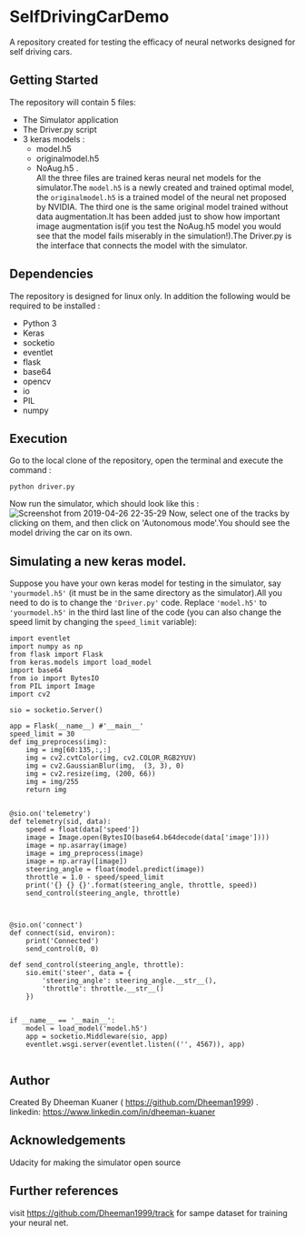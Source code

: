# SelfDrivingCarDemo
A repository created for testing the efficacy of neural networks designed for self driving cars.
## Getting Started 
The repository will contain 5 files: </br>
- The Simulator application </br> 
- The Driver.py script </br>
- 3 keras models : 
  - model.h5  
  - originalmodel.h5 
  - NoAug.h5 . </br>
 All the three files are trained keras neural net models for the simulator.The ```model.h5``` is a newly created and trained optimal model, the ```originalmodel.h5``` is a trained model of the neural net proposed by NVIDIA. The third one is the same original model trained without data augmentation.It has been added just to show how important image augmentation is(if you test the NoAug.h5 model you would see that the model fails miserably in the simulation!).The Driver.py is the interface that connects the model with the simulator.

## Dependencies
The repository is designed for linux only. In addition the following would be required to be installed : </br>
- Python 3 </br>
- Keras </br>
- socketio </br>
- eventlet </br>
- flask </br>
- base64 </br>
- opencv </br>
- io </br>
- PIL </br>
- numpy </br>

## Execution
Go to the local clone of the repository, open the terminal and execute the command :</br>
```
python driver.py
```
Now run the simulator, which should look like this :</br>
![Screenshot from 2019-04-26 22-35-29](https://user-images.githubusercontent.com/39672404/56824401-0f146280-6874-11e9-93a8-257b070b6dc0.png)
Now, select one of the tracks by clicking on them, and then click on 'Autonomous mode'.You should see the model driving the car on its own.

## Simulating a new keras model.
Suppose you have your own keras model for testing in the simulator, say ```'yourmodel.h5'``` (it must be in the same directory as the simulator).All you need to do is to change the ```'Driver.py'``` code. Replace ```'model.h5'``` to ```'yourmodel.h5'``` in the third last line of the code (you can also change the speed limit by changing the ```speed_limit``` variable):
```import socketio
import eventlet
import numpy as np
from flask import Flask
from keras.models import load_model
import base64
from io import BytesIO
from PIL import Image
import cv2

sio = socketio.Server()

app = Flask(__name__) #'__main__'
speed_limit = 30
def img_preprocess(img):
    img = img[60:135,:,:]
    img = cv2.cvtColor(img, cv2.COLOR_RGB2YUV)
    img = cv2.GaussianBlur(img,  (3, 3), 0)
    img = cv2.resize(img, (200, 66))
    img = img/255
    return img


@sio.on('telemetry')
def telemetry(sid, data):
    speed = float(data['speed'])
    image = Image.open(BytesIO(base64.b64decode(data['image'])))
    image = np.asarray(image)
    image = img_preprocess(image)
    image = np.array([image])
    steering_angle = float(model.predict(image))
    throttle = 1.0 - speed/speed_limit
    print('{} {} {}'.format(steering_angle, throttle, speed))
    send_control(steering_angle, throttle)



@sio.on('connect')
def connect(sid, environ):
    print('Connected')
    send_control(0, 0)

def send_control(steering_angle, throttle):
    sio.emit('steer', data = {
        'steering_angle': steering_angle.__str__(),
        'throttle': throttle.__str__()
    })


if __name__ == '__main__':
    model = load_model('model.h5')
    app = socketio.Middleware(sio, app)
    eventlet.wsgi.server(eventlet.listen(('', 4567)), app)


```
## Author
Created By Dheeman Kuaner ( https://github.com/Dheeman1999) .</br>
linkedin: https://www.linkedin.com/in/dheeman-kuaner

## Acknowledgements
Udacity for making the simulator open source </br>

## Further references
visit  https://github.com/Dheeman1999/track  for sampe dataset for training your neural net.
